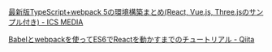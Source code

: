 [最新版TypeScript+webpack 5の環境構築まとめ(React, Vue.js, Three.jsのサンプル付き) - ICS MEDIA](https://ics.media/entry/16329/)

[Babelとwebpackを使ってES6でReactを動かすまでのチュートリアル - Qiita](https://qiita.com/akirakudo/items/77c3cd49e2bf39da79dd)
